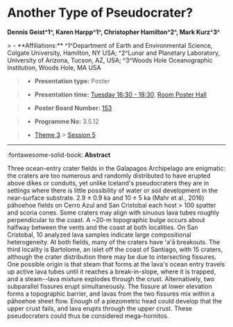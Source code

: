 # Another Type of Pseudocrater?

**Dennis Geist^1^, Karen Harpp^1^, Christopher Hamilton^2^, Mark Kurz^3^**

<!-- more -->> - **Affiliations:** ^1^Department of Earth and Environmental Science, Colgate University, Hamilton, NY USA; ^2^Lunar and Planetary Laboratory, University of Arizona, Tucson, AZ, USA; ^3^Woods Hole Oceanographic Institution, Woods Hole, MA USA

> - **Presentation type:** Poster

> - **Presentation time:** [Tuesday 16:30 - 18:30](../sessions_comparison.md#__tabbed_2_6), [Room Poster Hall](../maps_venue.md#__tabbed_1_1)

> - **Poster Board Number:** [153](../map_poster_boards.md#tuesday)

> - **Programme No:** 3.5.12

> - [Theme 3](../theme3.md) > [Session 5](../sessions/session-3-5.md)

--- 

:fontawesome-solid-book: **Abstract**

Three ocean-entry crater fields in the Galapagos Archipelago are enigmatic: the craters are too numerous and randomly distributed to have erupted above dikes or conduits, yet unlike Iceland's pseudocraters they are in settings where there is little possibility of water or soil development in the near-surface substrate. 2.9 ± 0.9 ka and 10 ± 5 ka (Mahr et al., 2016) pāhoehoe fields on Cerro Azul and San Cristobal each host > 100 spatter and scoria cones. Some craters may align with sinuous lava tubes roughly perpendicular to the coast. A ~20-m topographic bulge occurs about halfway between the vents and the coast at both localities. On San Cristobal, 10 analyzed lava samples indicate large compositional heterogeneity. At both fields, many of the craters have 'a'ā breakouts. The third locality is Bartolome, an islet off the coast of Santiago, with 15 craters, although the crater distribution there may be due to intersecting fissures. One possible origin is that steam that forms at the lava's ocean entry travels up active lava tubes until it reaches a break-in-slope, where it is trapped, and a steam--lava mixture explodes through the crust. Alternatively, two subparallel fissures erupt simultaneously. The fissure at lower elevation forms a topographic barrier, and lavas from the two fissures mix within a pāhoehoe sheet flow. Enough of a piezometric head could develop that the upper crust fails, and lava erupts through the upper crust. These pseudocraters could thus be considered mega-hornitos.

